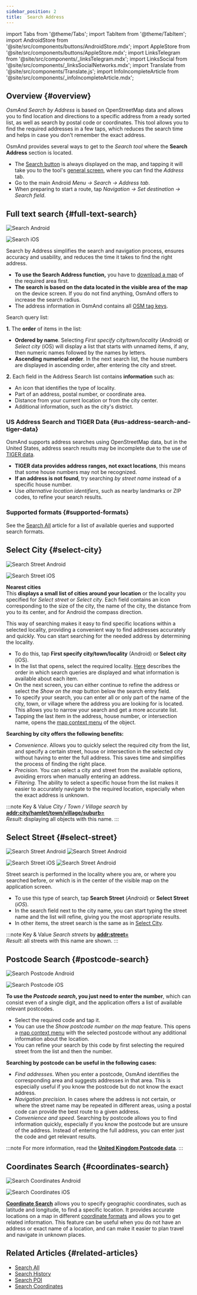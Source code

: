 ```yaml
---
sidebar_position: 2
title:  Search Address
---
```


import Tabs from '@theme/Tabs';
import TabItem from '@theme/TabItem';
import AndroidStore from '@site/src/components/buttons/AndroidStore.mdx';
import AppleStore from '@site/src/components/buttons/AppleStore.mdx';
import LinksTelegram from '@site/src/components/_linksTelegram.mdx';
import LinksSocial from '@site/src/components/_linksSocialNetworks.mdx';
import Translate from '@site/src/components/Translate.js';
import InfoIncompleteArticle from '@site/src/components/_infoIncompleteArticle.mdx';

<InfoIncompleteArticle/>

## Overview {#overview}

*OsmAnd Search by Address* is based on OpenStreetMap data and allows you to find location and directions to a specific address from a ready sorted list, as well as search by postal code or coordinates. This tool allows you to find the required addresses in a few taps, which reduces the search time and helps in case you don't remember the exact address.  

OsmAnd provides several ways to get to the *Search tool* where the **Search Address** section is located.

- The [Search button](../widgets/map-buttons.md#search) is always displayed on the map, and tapping it will take you to the tool's [general screen](#full-text-search), where you can find the *Address* tab.
- Go to the main Android *Menu → Search → Address tab*.
- When preparing to start a route, tap *Navigation → Set destination → Search field*.  


## Full text search {#full-text-search}

<Tabs groupId="operating-systems" queryString="current-os">

<TabItem value="android" label="Android">

![Search Android](@site/static/img/search/search_address_2_andr.png)

</TabItem>

<TabItem value="ios" label="iOS">

![Search iOS](@site/static/img/search/street_search_ios.png)  

</TabItem>

</Tabs>

Search by Address simplifies the search and navigation process, ensures accuracy and usability, and reduces the time it takes to find the right address.  

- **To use the Search Address function,** you have to [download a map](../start-with/download-maps.md) of the required area first.
- **The search is based on the data located in the visible area of the map** on the device screen. If you do not find anything, OsmAnd offers to increase the search radius.
- The address information in OsmAnd contains all [OSM tag keys](https://wiki.openstreetmap.org/w/index.php?title=Key:addr).


Search query list:

**1.** The **order** of items in the list:

- **Ordered by name**. Selecting *First specify city/town/locality* (Android) or *Select city* (iOS) will display a list that starts with unnamed items, if any, then numeric names followed by the names by letters.
- **Ascending numerical order**. In the next search list, the house numbers are displayed in ascending order, after entering the city and street.

**2.** Each field in the Address Search list contains **information** such as:

- An icon that identifies the type of locality.
- Part of an address, postal number, or coordinate area.
- Distance from your current location or from the city center.
- Additional information, such as the city's district.


### US Address Search and TIGER Data {#us-address-search-and-tiger-data}

OsmAnd supports address searches using OpenStreetMap data, but in the United States, address search results may be incomplete due to the use of [TIGER data](https://wiki.openstreetmap.org/wiki/TIGER).  

- **TIGER data provides address ranges, not exact locations**, this means that some house numbers may not be recognized.
- **If an address is not found**, try searching *by street name* instead of a specific house number.
- Use *alternative location identifiers*, such as nearby landmarks or ZIP codes, to refine your search results.  


### Supported formats {#supported-formats}

See the [Search All](./search-all.md#basic-queries) article for a list of available queries and supported search formats.


## Select City {#select-city}

<Tabs groupId="operating-systems" queryString="current-os">

<TabItem value="android" label="Android">

![Search Street Android](@site/static/img/search/town_search_android.png)

</TabItem>

<TabItem value="ios" label="iOS">

![Search Street iOS](@site/static/img/search/town_search_ios.png)

</TabItem>

</Tabs>

**Nearest cities**  
    This **displays a small list of cities around your location** or the locality you specified for *Select street* or *Select city*. Each field contains an icon corresponding to the size of the city, the name of the city, the distance from you to its center, and for Android the compass direction.

This way of searching makes it easy to find specific locations within a selected locality, providing a convenient way to find addresses accurately and quickly. You can start searching for the needed address by determining the locality.

- To do this, tap **First specify city/town/locality** (Android) or **Select city** (iOS).
- In the list that opens, select the required locality. [Here](#full-text-search) describes the order in which search queries are displayed and what information is available about each item.
- On the next screen, you can either continue to refine the address or select the *Show on the map* button below the search entry field.
- To specify your search, you can enter all or only part of the name of the city, town, or village where the address you are looking for is located. This allows you to narrow your search and get a more accurate list.
- Tapping the last item in the address, house number, or intersection name, opens the [map context menu](../map/map-context-menu.md#select-an-object-single-tap) of the object.  

**Searching by city offers the following benefits:**

- *Convenience*. Allows you to quickly select the required city from the list, and specify a certain street, house or intersection in the selected city without having to enter the full address. This saves time and simplifies the process of finding the right place.
- *Precision.* You can select a city and street from the available options, avoiding errors when manually entering an address.
- *Filtering.* The ability to select a specific house from the list makes it easier to accurately navigate to the required location, especially when the exact address is unknown.  

:::note Key & Value
*City / Town / Village search* by [**addr:city/hamlet/town/village/suburb=**](https://wiki.openstreetmap.org/w/index.php?title=Key:addr)  
*Result*: displaying all objects with this name.
:::


## Select Street {#select-street}

<Tabs groupId="operating-systems" queryString="current-os">

<TabItem value="android" label="Android">

![Search Street Android](@site/static/img/search/street_search.png) ![Search Street Android](@site/static/img/search/street_search_1.png)

</TabItem>

<TabItem value="ios" label="iOS">

![Search Street iOS](@site/static/img/search/address_street_search_3_ios.png) ![Search Street Android](@site/static/img/search/address_street_search_4_ios.png)

</TabItem>

</Tabs>

Street search is performed in the locality where you are, or where you searched before, or which is in the center of the visible map on the application screen.

- To use this type of search, tap **Search Street** (*Android*) or **Select Street** (*iOS*).
- In the search field next to the city name, you can start typing the street name and the list will refine, giving you the most appropriate results.
- In other items, the street search is the same as in [Select City](#select-city).

:::note Key & Value
*Search streets* by [**addr:street=**](https://wiki.openstreetmap.org/w/index.php?title=Key:addr)  
*Result*: all streets with this name are shown.
:::


## Postcode Search {#postcode-search}

<Tabs groupId="operating-systems" queryString="current-os">

<TabItem value="android" label="Android">

![Search Postcode Android](@site/static/img/search/postcode_android.png)

</TabItem>

<TabItem value="ios" label="iOS">

![Search Postcode iOS](@site/static/img/search/postcode_ios.png)

</TabItem>

</Tabs>

**To use the *Postcode search*, you just need to enter the number**, which can consist even of a single digit, and the application offers a list of available relevant postcodes.

- Select the required code and tap it.
- You can use the *Show *postcode number* on the map* feature. This opens a [map context menu](../map/map-context-menu.md#select-an-object-single-tap) with the selected postcode without any additional information about the location.
- You can refine your search by this code by first selecting the required street from the list and then the number.

**Searching by postcode can be useful in the following cases:**

- *Find addresses*. When you enter a postcode, OsmAnd identifies the corresponding area and suggests addresses in that area. This is especially useful if you know the postcode but do not know the exact address.
- *Navigation precision*. In cases where the address is not certain, or where the street name may be repeated in different areas, using a postal code can provide the best route to a given address.
- *Convenience and speed*. Searching by postcode allows you to find information quickly, especially if you know the postcode but are unsure of the address. Instead of entering the full address, you can enter just the code and get relevant results.  

:::note
For more information, read the **[United Kingdom Postcode data](https://github.com/hvdwolf/OsmAnd-UKpostcodes/releases)**.
:::


## Coordinates Search {#coordinates-search}

<Tabs groupId="operating-systems" queryString="current-os">

<TabItem value="android" label="Android">

![Search Coordinates Android](@site/static/img/search/coordinates_search_android.png)

</TabItem>

<TabItem value="ios" label="iOS">

![Search Coordinates iOS](@site/static/img/search/coordinates_search_ios.png)

</TabItem>

</Tabs>

[**Coordinate Search**](../search/search-coordinates.md) allows you to specify geographic coordinates, such as latitude and longitude, to find a specific location. It provides accurate locations on a map in different [coordinate formats](../search/search-coordinates.md#coordinates-search) and allows you to get related information. This feature can be useful when you do not have an address or exact name of a location, and can make it easier to plan travel and navigate in unknown places.  


## Related Articles {#related-articles}

- [Search All](./search-all.md)
- [Search History](./search-history.md)
- [Search POI](./search-poi.md)
- [Search Coordinates](./search-coordinates.md)


